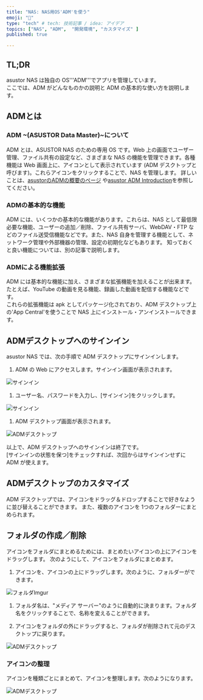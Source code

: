 ```yaml
---
title: "NAS: NAS用OS'ADM'を使う"
emoji: "🍆"
type: "tech" # tech: 技術記事 / idea: アイデア
topics: ["NAS", "ADM",  "開発環境", "カスタマイズ" ]
published: true

---
```


## TL;DR

asustor NAS は独自の OS'''ADM'''でアプリを管理しています。  
ここでは、ADM がどんなものかの説明と ADM の基本的な使い方を説明します。

## ADMとは

### ADM ~(ASUSTOR Data Master)~について

ADM とは、ASUSTOR NAS のための専用 OS です。Web 上の画面でユーザー管理、ファイル共有の設定など、さまざまな NAS の機能を管理できます。各種機能は Web 画面上に、アイコンとして表示されています (ADM デスクトップと呼びます)。これらアイコンをクリックすることで、NAS を管理します。
詳しいことは、[asustorのADMの概要のページ](https://www.asustor.com/admv2?type=1&subject=1&sub=101&lan=jpn) や[asustor ADM Introduction](https://www.asustor.com/materials/datasheet/ADM_introduction_JPN_20180824-edm.pdf)を参照してください。

### ADMの基本的な機能

ADM には、いくつかの基本的な機能があります。これらは、NAS として最低限必要な機能、ユーザーの追加／削除、ファイル共有サーバ、WebDAV・FTP などのファイル送受信機能などです。また、NAS 自身を管理する機能として、ネットワーク管理や外部機器の管理、設定の初期化などもあります。
知っておくと良い機能については、別の記事で説明します。

### ADMによる機能拡張

ADM には基本的な機能に加え、さまざまな拡張機能を加えることが出来ます。たとえば、YouTube の動画を見る機能、録画した動画を配信する機能などです。  
これらの拡張機能は apk としてパッケージ化されており、ADM デスクトップ上の'App Central'を使うことで NAS 上にインストール・アンインストールできます。

## ADMデスクトップへのサインイン

asustor NAS では、次の手順で ADM デスクトップにサインインします。

1. ADM の Web にアクセスします。サインイン画面が表示されます。

  ![サインイン](https://i.imgur.com/u0gujYQ.jpg)

1. ユーザー名、パスワードを入力し、[サインイン]をクリックします。
  
  ![サインイン](https://i.imgur.com/dRw4lKM.jpg)

1. ADM デスクトップ画面が表示されます。

  ![ADMデスクトップ](https://i.imgur.com/8rQ2dV6.jpg)

以上で、ADM デスクトップへのサインインは終了です。  
[サインインの状態を保つ]をチェックすれば、次回からはサインインせずに ADM が使えます。

## ADMデスクトップのカスタマイズ

ADM デスクトップでは、アイコンをドラッグ＆ドロップすることで好きなように並び替えることができます。
また、複数のアイコンを 1つのフォルダーにまとめられます。

## フォルダの作成／削除

アイコンをフォルダにまとめるためには、まとめたいアイコンの上にアイコンをドラッグします。
次のようにして、アイコンをフォルダにまとめます。

1. アイコンを、アイコンの上にドラッグします。次のように、フォルダーができます。  

  ![フォルダImgur](https://i.imgur.com/yZkVwTE.jpg)

1. フォルダ名は、"メディア サーバー"のように自動的に決まります。フォルダ名をクリックすることで、名称を変えることができます。  

1. アイコンをフォルダの外にドラッグすると、フォルダが削除されて元のデスクトップに戻ります。  
  
  ![ADMデスクトップ](https://i.imgur.com/8rQ2dV6.jpg)

### アイコンの整理

アイコンを種類ごとにまとめて、アイコンを整理します。次のようになります。

  ![ADMデスクトップ](https://i.imgur.com/VvqSZ1t.jpg)
